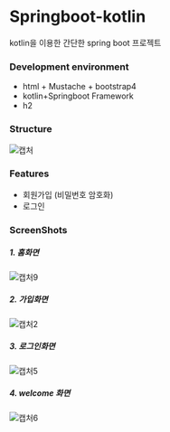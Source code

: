 # Springboot-kotlin

kotlin을 이용한 간단한 spring boot 프로젝트



### Development environment

- html + Mustache + bootstrap4 
- kotlin+Springboot Framework
- h2

### Structure

![캡처](https://user-images.githubusercontent.com/33794732/93837062-c575b480-fcbf-11ea-9bc6-cb7587c791b8.PNG)


### Features

- 회원가입 (비밀번호 암호화)
- 로그인



### ScreenShots

##### 1. 홈화면

![캡처9](https://user-images.githubusercontent.com/33794732/93837048-ba228900-fcbf-11ea-92c3-a7292090e90a.PNG)

##### 2. 가입화면

![캡처2](https://user-images.githubusercontent.com/33794732/93837054-bf7fd380-fcbf-11ea-96db-23cbae678a70.PNG)

##### 3. 로그인화면

![캡처5](https://user-images.githubusercontent.com/33794732/93837059-c0b10080-fcbf-11ea-8cab-c66da6be7c7c.PNG)

##### 4. welcome 화면

![캡처6](https://user-images.githubusercontent.com/33794732/93837061-c3abf100-fcbf-11ea-830a-882f845b44f8.PNG)
